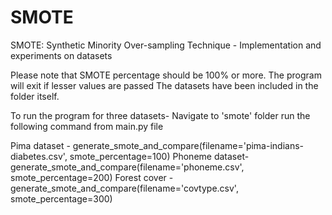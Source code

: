 # SMOTE
SMOTE: Synthetic Minority Over-sampling Technique - Implementation and experiments on datasets

Please note that SMOTE percentage should be 100% or more. The program will exit if lesser values are passed
The datasets have been included in the folder itself.

To run the program for three datasets-
Navigate to 'smote' folder
run the following command from main.py file

Pima dataset - 		generate_smote_and_compare(filename='pima-indians-diabetes.csv', smote_percentage=100)
Phoneme dataset-	generate_smote_and_compare(filename='phoneme.csv', smote_percentage=200)
Forest cover -   	generate_smote_and_compare(filename='covtype.csv', smote_percentage=300)